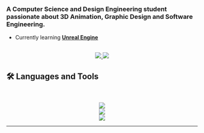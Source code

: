 ### A Computer Science and Design Engineering student passionate about 3D Animation, Graphic Design and Software Engineering.

- Currently learning **[Unreal Engine](https://www.udemy.com/course/ue5-ultimate-bp-course/?couponCode=25BBPMXINACTIVE)**

<br>

<div align="center">
  <a href="asit.patel15@outlook.com">
    <img src="https://img.shields.io/badge/Gmail-333333?style=for-the-badge&logo=gmail&logoColor=red" />
  </a>
  <a href="https://www.linkedin.com/in/asit-patel-aa7871282/" target="_blank">
    <img src="https://img.shields.io/badge/LinkedIn-0077B5?style=for-the-badge&logo=linkedin&logoColor=white" target="_blank" />
  </a>
</div>

## 🛠️ Languages and Tools

<br>

<p align="center">
<img src="https://skillicons.dev/icons?i=python,java" />
<br />
<img src="https://skillicons.dev/icons?i=mongodb,mysql,html,css,git,linux" />
<br />
<img src="https://skillicons.dev/icons?i=blender,unreal">
</p>

<hr>
